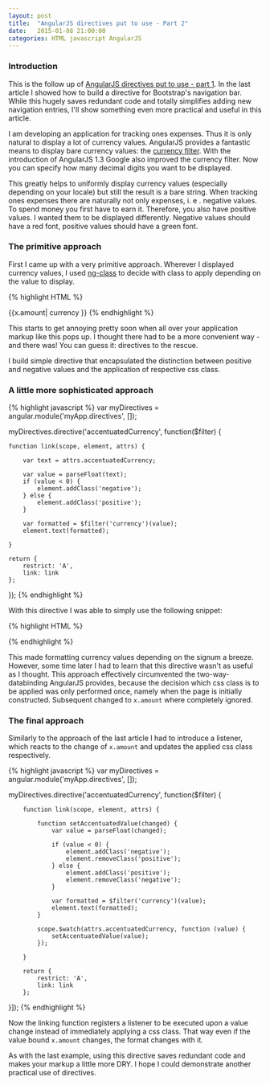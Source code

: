 ```yaml
---
layout: post
title:  "AngularJS directives put to use - Part 2"
date:   2015-01-08 21:00:00
categories: HTML javascript AngularJS
---
```


### Introduction
This is the follow up of [AngularJS directives put to use - part 1][1]. In the last article I showed how to build a directive for Bootstrap's navigation bar. While this hugely saves redundant code and totally simplifies adding new navigation entries, I'll show something even more practical and useful in this article.

I am developing an application for tracking ones expenses. Thus it is only natural to display a lot of currency values. AngularJS provides a fantastic means to display bare
    currency values: the [currency filter][2]. With the introduction of AngularJS 1.3 Google also improved the currency filter. Now you can specify how many decimal digits you want to be displayed.

This greatly helps to uniformly display currency values (especially depending on your locale) but still the result is a bare string. When tracking ones
    expenses there are naturally not only expenses, i. e . negative values. To spend money you first have to earn it. Therefore, you also have positive values. I wanted them to
    be displayed differently. Negative values should have a red font, positive values should have a green font.

### The primitive approach
First I came up with a very primitive approach. Wherever I displayed currency values, I used [ng-class][3] to
    decide with class to apply depending on the value to display.

{% highlight HTML %}
<td ng-class="{'positive': x.amount >= 0,
                  'negative': x.amount < 0}">{{x.amount| currency }}</td>
{% endhighlight %}

This starts to get annoying pretty soon when all over your application markup like this pops up. I thought there had to be a more convenient way - and there was! You can guess it:
    directives to the rescue.

I build simple directive that encapsulated the distinction between positive and negative values and the application of respective css class.

### A little more sophisticated approach
{% highlight javascript %}
var myDirectives = angular.module('myApp.directives', []);

myDirectives.directive('accentuatedCurrency', function($filter) {

    function link(scope, element, attrs) {

        var text = attrs.accentuatedCurrency;

        var value = parseFloat(text);
        if (value < 0) {
            element.addClass('negative');
        } else {
            element.addClass('positive');
        }

        var formatted = $filter('currency')(value);
        element.text(formatted);

    }

    return {
        restrict: 'A',
        link: link
    };
});
{% endhighlight %}

With this directive I was able to simply use the following snippet:

{% highlight HTML %}
<td accentuated-currency="“{“{x.amount“}“}"></td>
{% endhighlight %}

This made formatting currency values depending on the signum a breeze. However, some time later I had to learn that this directive wasn't as useful as I thought. This approach
effectively circumvented the two-way-databinding AngularJS provides, because the decision which css class is to be applied was only performed once, namely when the page is initially
constructed. Subsequent changed to `x.amount` where completely ignored.

### The final approach

Similarly to the approach of the last article I had to introduce a listener, which reacts to the change of `x.amount` and updates the applied css class respectively.

{% highlight javascript %}
var myDirectives = angular.module('myApp.directives', []);

myDirectives.directive('accentuatedCurrency', function($filter) {

        function link(scope, element, attrs) {

            function setAccentuatedValue(changed) {
                var value = parseFloat(changed);

                if (value < 0) {
                    element.addClass('negative');
                    element.removeClass('positive');
                } else {
                    element.addClass('positive');
                    element.removeClass('negative');
                }

                var formatted = $filter('currency')(value);
                element.text(formatted);
            }

            scope.$watch(attrs.accentuatedCurrency, function (value) {
                setAccentuatedValue(value);
            });

        }

        return {
            restrict: 'A',
            link: link
        };
}]);
{% endhighlight %}

Now the linking function registers a listener to be executed upon a value change instead of immediately applying a css class. That way even if the value bound `x.amount`
    changes, the format changes with it.

As with the last example, using this directive saves redundant code and makes your markup a little more DRY. I hope I could demonstrate another practical use of directives.


[1]: /html/javascript/angularjs/2014/11/10/angularjs-directives-put-to-use-part-i/
[2]: https://docs.angularjs.org/api/ng/filter/currency#!
[3]: https://docs.angularjs.org/api/ng/directive/ngClass#!
